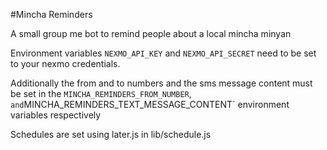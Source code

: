 #Mincha Reminders

A small group me bot to remind people about a local mincha minyan

Environment variables `NEXMO_API_KEY` and `NEXMO_API_SECRET` need to be set to your nexmo credentials.

Additionally the from and to numbers and the sms message content must be set in the `MINCHA_REMINDERS_FROM_NUMBER`, ` and `MINCHA_REMINDERS_TEXT_MESSAGE_CONTENT` environment variables respectively

Schedules are set using later.js in lib/schedule.js